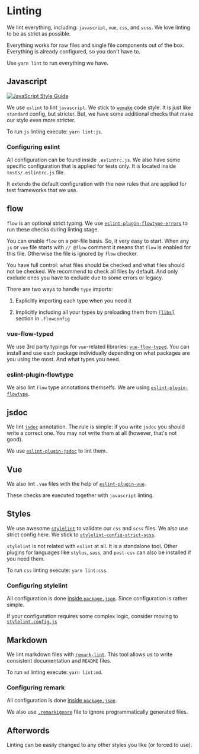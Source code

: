 # Linting

We lint everything, including: `javascript`, `vue`, `css`, and `scss`.
We love linting to be as strict as possible.

Everything works for raw files and single file components out of the box.
Everything is already configured, so you don't have to.

Use `yarn lint` to run everything we have.

## Javascript

[![JavaScript Style Guide][svg]](https://github.com/standard/standard)

We use `eslint` to lint `javascript`. 
We stick to [`wemake`][wemake] code style.
It is just like `standard` config, but stricter.
But, we have some additional checks that make our style even more stricter.

To run `js` linting execute: `yarn lint:js`.

### Configuring eslint

All configuration can be found inside `.eslintrc.js`.
We also have some specific configuration that is applied for tests only.
It is located inside `tests/.eslintrc.js` file.

It extends the default configuration with the new rules that are applied for
test frameworks that we use.

## flow

`flow` is an optional strict typing.
We use [`eslint-plugin-flowtype-errors`](https://www.npmjs.com/package/eslint-plugin-flowtype-errors) 
to run these checks during linting stage.

You can enable `flow` on a per-file basis. So, it very easy to start.
When any `js` or `vue` file starts with `// @flow` comment 
it means that `flow` is enabled for this file. 
Otherwise the file is ignored by `flow` checker.

You have full control: what files should be checked 
and what files should not be checked.
We recommend to check all files by default. 
And only exclude ones you have to exclude due to some errors or legacy.

There are two ways to handle `type` imports:

1. Explicitly importing each type when you need it

2. Implicitly including all your types by preloading them 
   from [`[libs]`](https://flow.org/en/docs/config/libs/) 
   section in `.flowconfig`

### vue-flow-typed

We use 3rd party typings for `vue`-related libraries: [`vue-flow-typed`](https://github.com/sobolevn/vue-flow-typed).
You can install and use each package individually depending on what 
packages are you using the most. And what types you need.

### eslint-plugin-flowtype

We also lint `flow` type annotations themselfs. 
We are using [`eslint-plugin-flowtype`][eslint-plugin-flowtype].

## jsdoc

We lint [`jsdoc`](http://usejsdoc.org/) annotation. 
The rule is simple: if you write `jsdoc` you should write a correct one.
You may not write them at all (however, that's not good).

We use [`eslint-plugin-jsdoc`](https://github.com/gajus/eslint-plugin-jsdoc) 
to lint them.

## Vue

We also lint `.vue` files with the help of [`eslint-plugin-vue`](https://github.com/vuejs/eslint-plugin-vue).

These checks are executed together with `javascript` linting.

## Styles

We use awesome [`stylelint`](https://github.com/stylelint/stylelint) 
to validate our `css` and `scss` files.
We also use strict config here. 
We stick to [`stylelint-config-strict-scss`](https://github.com/wemake-services/stylelint-config-strict-scss).

`stylelint` is not related with `eslint` at all. It is a standalone tool.
Other plugins for languages like `stylus`, `sass`, 
and `post-css` can also be installed if you need them.

To run `css` linting execute: `yarn lint:css`.

### Configuring stylelint

All configuration is done [inside `package.json`](configuration.md#stylelint). 
Since configuration is rather simple.

If your configuration requires some complex logic, 
consider moving to [`stylelint.config.js`][stylelint.config.js]

## Markdown

We lint markdown files with [`remark-lint`](https://github.com/remarkjs/remark-lint).
This tool allows us to write consistent documentation and `README` files.

To run `md` linting execute: `yarn lint:md`.

### Configuring remark

All configuration is done [inside `package.json`](https://github.com/unifiedjs/unified-engine/blob/master/doc/configure.md). 

We also use [`.remarkignore`][remarkignore] file to ignore 
programmatically generated files.

## Afterwords

Linting can be easily changed to any other styles you like (or forced to use).

[svg]: https://cdn.rawgit.com/standard/standard/master/badge.svg
[wemake]: https://github.com/wemake-services/eslint-config-wemake
[eslint-plugin-flowtype]: https://github.com/gajus/eslint-plugin-flowtype
[stylelint.config.js]: https://github.com/stylelint/stylelint/blob/master/docs/user-guide/configuration.md
[remarkignore]: https://github.com/unifiedjs/unified-engine/blob/master/doc/ignore.md
